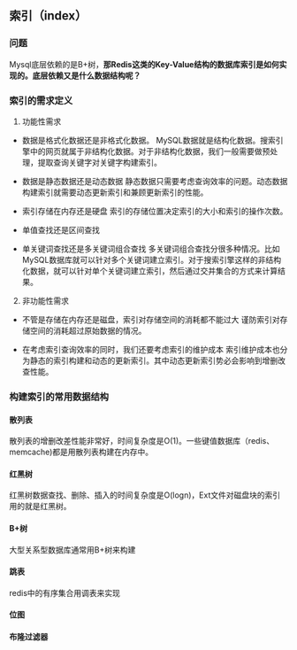 ## 索引（index）

### 问题
Mysql底层依赖的是B+树，**那Redis这类的Key-Value结构的数据库索引是如何实现的。底层依赖又是什么数据结构呢？**

### 索引的需求定义
1. 功能性需求
- 数据是格式化数据还是非格式化数据。
MySQL数据就是结构化数据。搜索引擎中的网页就属于非结构化数据。对于非结构化数据，我们一般需要做预处理，提取查询关键字对关键字构建索引。

- 数据是静态数据还是动态数据
静态数据只需要考虑查询效率的问题。动态数据构建索引就需要动态更新索引和兼顾更新索引的性能。

- 索引存储在内存还是硬盘
索引的存储位置决定索引的大小和索引的操作次数。

- 单值查找还是区间查找

- 单关键词查找还是多关键词组合查找
多关键词组合查找分很多种情况。比如MySQL数据库就可以针对多个关键词建立索引。对于搜索引擎这样的非结构化数据，就可以针对单个关键词建立索引，然后通过交并集合的方式来计算结果。

2. 非功能性需求
- 不管是存储在内存还是磁盘，索引对存储空间的消耗都不能过大
谨防索引对存储空间的消耗超过原始数据的情况。

- 在考虑索引查询效率的同时，我们还要考虑索引的维护成本
索引维护成本也分为静态的索引构建和动态的更新索引。其中动态更新索引势必会影响到增删改查性能。

### 构建索引的常用数据结构
#### 散列表
散列表的增删改差性能非常好，时间复杂度是O(1)。一些键值数据库（redis、memcache)都是用散列表构建在内存中。

#### 红黑树
红黑树数据查找、删除、插入的时间复杂度是O(logn)，Ext文件对磁盘块的索引用的就是红黑树。

#### B+树
大型关系型数据库通常用B+树来构建

#### 跳表
redis中的有序集合用调表来实现

#### 位图
#### 布隆过滤器
